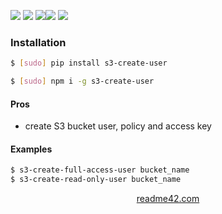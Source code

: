 <!--
https://readme42.com
-->



[![](https://img.shields.io/badge/OS-Unix-blue.svg?longCache=True)]()
[![](https://img.shields.io/pypi/v/s3-create-user.svg?maxAge=3600)](https://pypi.org/project/s3-create-user/)
[![](https://img.shields.io/npm/v/s3-create-user.svg?maxAge=3600)](https://www.npmjs.com/package/s3-create-user)[![](https://img.shields.io/badge/License-Unlicense-blue.svg?longCache=True)](https://unlicense.org/)
[![](https://github.com/andrewp-as-is/s3-create-user/workflows/tests42/badge.svg)](https://github.com/andrewp-as-is/s3-create-user/actions)

### Installation
```bash
$ [sudo] pip install s3-create-user
```

```bash
$ [sudo] npm i -g s3-create-user
```

#### Pros
+   create S3 bucket user, policy and access key

#### Examples
```bash
$ s3-create-full-access-user bucket_name
$ s3-create-read-only-user bucket_name
```

<p align="center">
    <a href="https://readme42.com/">readme42.com</a>
</p>